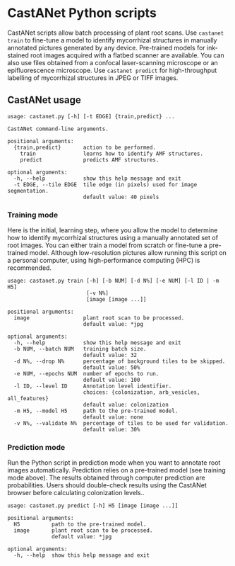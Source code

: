 # CastANet Python scripts

CastANet scripts allow batch processing of plant root scans.
Use `castanet train` to fine-tune a model to identify mycorrhizal structures
in manually annotated pictures generated by any device. 
Pre-trained models for ink-stained root
images acquired with a flatbed scanner are available.
You can also use files obtained from a confocal laser-scanning microscope or
an epifluorescence microscope.
Use `castanet predict` for high-throughput labelling of mycorrhizal
structures in JPEG or TIFF images.

## CastANet usage


```
usage: castanet.py [-h] [-t EDGE] {train,predict} ...

CastANet command-line arguments.

positional arguments:
  {train,predict}       action to be performed.
    train               learns how to identify AMF structures.
    predict             predicts AMF structures.

optional arguments:
  -h, --help            show this help message and exit
  -t EDGE, --tile EDGE  tile edge (in pixels) used for image segmentation.
                        default value: 40 pixels
```

### Training mode

Here is the initial, learning step, where you allow the model to determine how
to identify mycorrhizal structures using a manually annotated set of root
images. You can either train a model from scratch or fine-tune a pre-trained
model. Although low-resolution pictures allow running this script on a personal
computer, using high-performance computing (HPC) is recommended.

```
usage: castanet.py train [-h] [-b NUM] [-d N%] [-e NUM] [-l ID | -m H5]
                         [-v N%]
                         [image [image ...]]

positional arguments:
  image                 plant root scan to be processed.
                        default value: *jpg

optional arguments:
  -h, --help            show this help message and exit
  -b NUM, --batch NUM   training batch size.
                        default value: 32
  -d N%, --drop N%      percentage of background tiles to be skipped.
                        default value: 50%
  -e NUM, --epochs NUM  number of epochs to run.
                        default value: 100
  -l ID, --level ID     Annotation level identifier.
                        choices: {colonization, arb_vesicles, all_features}
                        default value: colonization
  -m H5, --model H5     path to the pre-trained model.
                        default value: none
  -v N%, --validate N%  percentage of tiles to be used for validation.
                        default value: 30%
```


### Prediction mode

Run the Python script in prediction mode when you want to annotate root images
automatically. Prediction relies on a pre-trained model (see training mode
above). The results obtained through computer prediction are probabilities.
Users should double-check results using the CastANet browser before calculating
colonization levels..

```
usage: castanet.py predict [-h] H5 [image [image ...]]

positional arguments:
  H5          path to the pre-trained model.
  image       plant root scan to be processed.
              default value: *jpg

optional arguments:
  -h, --help  show this help message and exit
```
